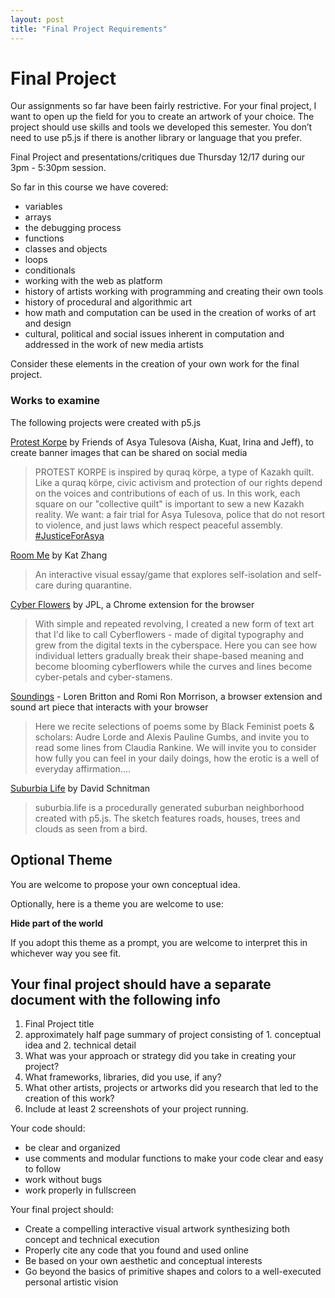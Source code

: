 ```yaml
---
layout: post
title: "Final Project Requirements"
---
```


# Final Project 

Our assignments so far have been fairly restrictive. For your final project, I want to open up the field for you to create an artwork of your choice. The project should use skills and tools we developed this semester. You don’t need to use p5.js if there is another library or language that you prefer. 

Final Project and presentations/critiques due Thursday 12/17 during our 3pm - 5:30pm session.

So far in this course we have covered:

* variables
* arrays
* the debugging process
* functions
* classes and objects
* loops
* conditionals
* working with the web as platform 
* history of artists working with programming and creating their own tools
* history of procedural and algorithmic art
* how math and computation can be used in the creation of works of art and design
* cultural, political and social issues inherent in computation and addressed in the work of new media artists

Consider these elements in the creation of your own work for the final project.

### Works to examine

The following projects were created with p5.js

[Protest Korpe](https://protestkor.pe/en/) by Friends of Asya Tulesova (Aisha, Kuat, Irina and Jeff), to create banner images that can be shared on social media

> PROTEST KORPE is inspired by quraq körpe, a type of Kazakh quilt. Like a quraq körpe, civic activism and protection of our rights depend on the voices and contributions of each of us. In this work, each square on our "collective quilt" is important to sew a new Kazakh reality. We want: a fair trial for Asya Tulesova, police that do not resort to violence, and just laws which respect peaceful assembly. [#JusticeForAsya](https://www.instagram.com/explore/tags/%D0%A1%D0%BF%D1%80%D0%B0%D0%B2%D0%B5%D0%B4%D0%BB%D0%B8%D0%B2%D0%BE%D1%81%D1%82%D1%8C%D0%94%D0%BB%D1%8F%D0%90%D1%81%D0%B8/)

[Room Me](https://kikikikikat-room-me.glitch.me/) by Kat Zhang

> An interactive visual essay/game that explores self-isolation and self-care during quarantine.

[Cyber Flowers](https://chrome.google.com/webstore/detail/cyberflowers/emijohgjnlcnakfgdnjkmicgbdpmhjaf) by JPL, a Chrome extension for the browser

> With simple and repeated revolving, I created a new form of text art that I'd like to call Cyberflowers - made of digital typography and grew from the digital texts in the cyberspace. Here you can see how individual letters gradually break their shape-based meaning and become blooming cyberflowers while the curves and lines become cyber-petals and cyber-stamens.


[Soundings](https://soundings.kunsthalleamsterdam.nl/) - Loren Britton and Romi Ron Morrison, a browser extension and sound art piece that interacts with your browser

> Here we recite selections of poems some by Black Feminist poets & scholars: Audre Lorde and Alexis Pauline Gumbs, and invite you to read some lines from Claudia Rankine. We will invite you to consider how fully you can feel in your daily doings, how the erotic is a well of everyday affirmation....

[Suburbia Life](http://suburbia.life/) by David Schnitman

> suburbia.life is a procedurally generated suburban neighborhood created with p5.js. The sketch features roads, houses, trees and clouds as seen from a bird.


## Optional Theme

You are welcome to propose your own conceptual idea. 

Optionally, here is a theme you are welcome to use:

**Hide part of the world**

If you adopt this theme as a prompt, you are welcome to interpret this in whichever way you see fit.
  
## Your final project should have a separate document with the following info

1. Final Project title
2. approximately half page summary of project consisting of 1. conceptual idea and 2. technical detail
3. What was your approach or strategy did you take in creating your project?
4. What frameworks, libraries, did you use, if any?
5. What other artists, projects or artworks did you research that led to the creation of this work?
6. Include at least 2 screenshots of your project running.

Your code should:

- be clear and organized
- use comments and modular functions to make your code clear and easy to follow
- work without bugs
- work properly in fullscreen

Your final project should:

- Create a compelling interactive visual artwork synthesizing both concept and technical execution
- Properly cite any code that you found and used online
- Be based on your own aesthetic and conceptual interests
- Go beyond the basics of primitive shapes and colors to a well-executed personal artistic vision 

